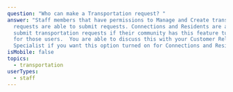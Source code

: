 ```yaml
---
question: "Who can make a Transportation request? "
answer: "Staff members that have permissions to Manage and Create transportation
  requests are able to submit requests. Connections and Residents are able to
  submit transportation requests if their community has this feature turned on
  for those users.  You are able to discuss this with your Customer Relationship
  Specialist if you want this option turned on for Connections and Residents. "
isMobile: false
topics:
  - transportation
userTypes:
  - staff
---
```

